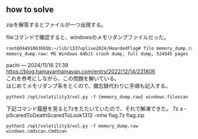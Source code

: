 
## how to solve
zipを解答するとファイルが一つ出現する。

fileコマンドで確認すると、windowsのメモリダンプファイルだった。

```bash
root@d44910630b5b:~/lib/1337uplive2024/HoardedFlag# file memory_dump.raw 
memory_dump.raw: MS Windows 64bit crash dump, full dump, 524045 pages
```
 
pachi — 2024/11/16 21:39
https://blog.hamayanhamayan.com/entry/2022/12/14/231806  
これを参考にしながら、この問題を解いている。  
はじめてメモリダンプ系をとくので、備忘録代わりに手順も記入する。

```shell
python3 /opt/volatility3/vol.py -f {memory_dump.raw} windows.filescan
```

下記コマンド履歴を見ると7zをたたいていたので、それで解凍できた。
 7z a -pScaredToDeathScaredToLook1312 -mhe flag.7z flag.zip

```
python3 /opt/volatility3/vol.py -f memory_dump.raw windows.cmdscan.CmdScan
```


